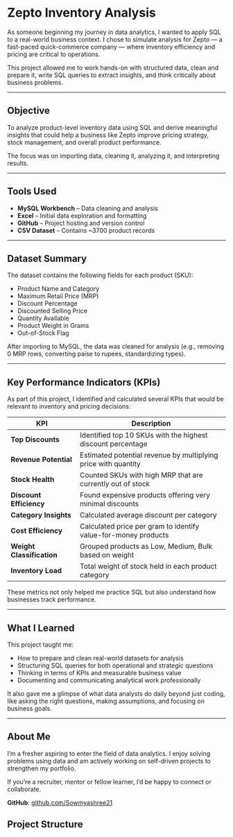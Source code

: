 # Zepto Inventory Analysis

As someone beginning my journey in data analytics, I wanted to apply SQL to a real-world business context. I chose to simulate analysis for Zepto — a fast-paced quick-commerce company — where inventory efficiency and pricing are critical to operations.

This project allowed me to work hands-on with structured data, clean and prepare it, write SQL queries to extract insights, and think critically about business problems.

---

## Objective

To analyze product-level inventory data using SQL and derive meaningful insights that could help a business like Zepto improve pricing strategy, stock management, and overall product performance.

The focus was on importing data, cleaning it, analyzing it, and interpreting results.

---

## Tools Used

- **MySQL Workbench** – Data cleaning and analysis  
- **Excel** – Initial data exploration and formatting  
- **GitHub** – Project hosting and version control  
- **CSV Dataset** – Contains ~3700 product records  

---

## Dataset Summary

The dataset contains the following fields for each product (SKU):

- Product Name and Category  
- Maximum Retail Price (MRP)  
- Discount Percentage  
- Discounted Selling Price  
- Quantity Available  
- Product Weight in Grams  
- Out-of-Stock Flag  

After importing to MySQL, the data was cleaned for analysis (e.g., removing 0 MRP rows, converting paise to rupees, standardizing types).

---

## Key Performance Indicators (KPIs)

As part of this project, I identified and calculated several KPIs that would be relevant to inventory and pricing decisions:

| KPI | Description |
|-----|-------------|
| **Top Discounts** | Identified top 10 SKUs with the highest discount percentage |
| **Revenue Potential** | Estimated potential revenue by multiplying price with quantity |
| **Stock Health** | Counted SKUs with high MRP that are currently out of stock |
| **Discount Efficiency** | Found expensive products offering very minimal discounts |
| **Category Insights** | Calculated average discount per category |
| **Cost Efficiency** | Calculated price per gram to identify value-for-money products |
| **Weight Classification** | Grouped products as Low, Medium, Bulk based on weight |
| **Inventory Load** | Total weight of stock held in each product category |

These metrics not only helped me practice SQL but also understand how businesses track performance.

---

## What I Learned

This project taught me:

- How to prepare and clean real-world datasets for analysis
- Structuring SQL queries for both operational and strategic questions
- Thinking in terms of KPIs and measurable business value
- Documenting and communicating analytical work professionally

It also gave me a glimpse of what data analysts do daily beyond just coding, like asking the right questions, making assumptions, and focusing on business goals.

---

## About Me

I’m a fresher aspiring to enter the field of data analytics. I enjoy solving problems using data and am actively working on self-driven projects to strengthen my portfolio.

If you’re a recruiter, mentor or fellow learner, I’d be happy to connect or collaborate.

**GitHub**: [github.com/Sowmyashree21](https://github.com/Sowmyashree21)
## Project Structure

